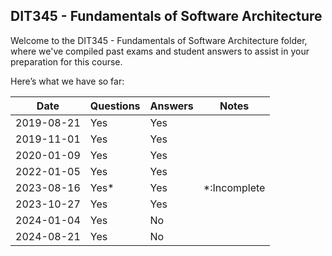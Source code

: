 ## DIT345 - Fundamentals of Software Architecture
Welcome to the DIT345 - Fundamentals of Software Architecture folder, where we've compiled past exams and student answers to assist in your preparation for this course.

Here’s what we have so far:

|    Date    | Questions | Answers |    Notes     |
|------------|-----------|---------|--------------|
| 2019-08-21 | Yes       | Yes     |              |
| 2019-11-01 | Yes       | Yes     |              |
| 2020-01-09 | Yes       | Yes     |              |
| 2022-01-05 | Yes       | Yes     |              |
| 2023-08-16 | Yes*      | Yes     | *:Incomplete |
| 2023-10-27 | Yes       | Yes     |              |
| 2024-01-04 | Yes       | No      |              |
| 2024-08-21 | Yes       | No      |              |

